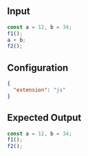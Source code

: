 
## Input
```javascript input
const a = 12, b = 34;
f1();
a + b;
f2();
```

## Configuration
```json configuration
{
  "extension": "js"
}
```

## Expected Output
```javascript expected output
const a = 12, b = 34;
f1();
f2();
```
